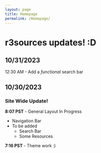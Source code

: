 ```yaml
---
layout: page
title: Homepage
permalink: /Homepage/
---
```


# r3sources updates! :D
## 10/31/2023 
12:30 AM - Add a *functional* search bar

## 10/30/2023 
### Site Wide Update!
**8:07 PST** - General Layout In Progress
- Navigation Bar
- To be added
  - Search Bar
  - Some Resources <br />

**7:16 PST** - Theme work :)
